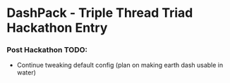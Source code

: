 # DashPack - Triple Thread Triad Hackathon Entry

### Post Hackathon TODO:
- Continue tweaking default config (plan on making earth dash usable in water)
